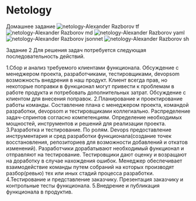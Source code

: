 # Netology
Домашнее задание
![netology-Alexander Razborov tf](https://user-images.githubusercontent.com/19568831/168488744-e538d54d-d124-45d0-95f2-de1e3795131c.png)
![netology-Alexander Razborov md](https://user-images.githubusercontent.com/19568831/168488746-b04f0b8a-247b-4043-bf2b-be48ca3bb891.png)
![netology-Alexander Razborov yaml](https://user-images.githubusercontent.com/19568831/168488747-2ce72ada-11a1-43cd-936f-281db51d93be.png)
![netology-Alexander Razborov jsonnet](https://user-images.githubusercontent.com/19568831/168488748-f8a4e42b-45ed-4330-a270-92b50ee0efad.png)
![netology-Alexander Razborov sh](https://user-images.githubusercontent.com/19568831/168488749-5ecd1604-7d0f-43f4-bfb2-f56ba2afca14.png)

Задание 2
Для решения задач потребуется следующая последовательность действий.

1.Сбор и анализ требуемого клиентами функционала. Обсуждение с менеджером проекта, разработчиками, тестировщиками, devopsom возможность внедрения в наш продукт.
Клиент всегда прав, но некоторые поправки в функционал могут привести к проблемам в работе продукта и потребовать дополнительных затрат. 
Обсуждение с клиентом для внесения поправок.
2.Планирование и проектирование работы команды. Составление плана с менеджером проекта, командой разработки, devopsom и тестировщиками коллегиально. 
Распределение задач-спринтов согласно компетенциям. Определение необходимых мощностей, инструментов и решений для реализации проекта.   
3.Разработка и тестирование. 
По ролям. Devops предоставление инструментария и сред разработки функционала(создание точек восстановления, репозиториев для возможности добавлений и откатов изменений).
Разработчики дорабатывают необходимый функционал и отправляют на тестирование. 
Тестировщики дают оценку и возращают на доработку в случае нахождения ошибок. 
Менеджер обеспечивает взаимодействие команды путем собраний на которых производят разбор(ревью) тех или иных стадий процесса разработки.
4.Тестирование и представление заказчику. Презентация заказчику и контрольные тесты функционала. 
5.Внедрение и публикация функционала в продуктив. 
